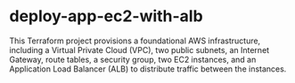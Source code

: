 # deploy-app-ec2-with-alb
This Terraform project provisions a foundational AWS infrastructure, including a Virtual Private Cloud (VPC), two public subnets, an Internet Gateway, route tables, a security group, two EC2 instances, and an Application Load Balancer (ALB) to distribute traffic between the instances.
